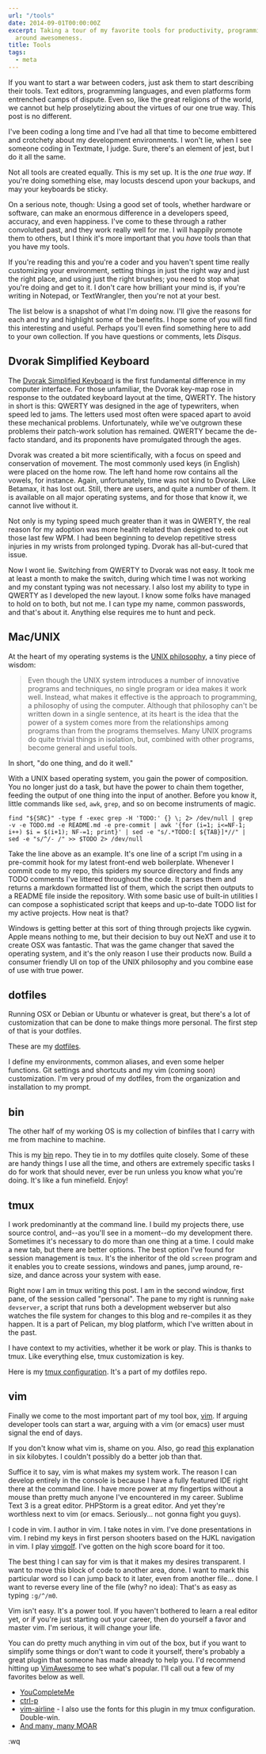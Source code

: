 ```yaml
---
url: "/tools"
date: 2014-09-01T00:00:00Z
excerpt: Taking a tour of my favorite tools for productivity, programming, and all
  around awesomeness.
title: Tools
tags:
  - meta
---
```


If you want to start a war between coders, just ask them to start describing
their tools. Text editors, programming languages, and even platforms form
entrenched camps of dispute. Even so, like the great religions of the world, we
cannot but help proselytizing about the virtues of our one true way. This post
is no different.

I've been coding a long time and I've had all that time to become embittered
and crotchety about my development environments. I won't lie, when I see
someone coding in Textmate, I judge. Sure, there's an element of jest, but I do
it all the same.

Not all tools are created equally. This is my set up. It is the *one true way*.
If you're doing something else, may locusts descend upon your backups, and may
your keyboards be sticky.

On a serious note, though: Using a good set of tools, whether hardware or
software, can make an enormous difference in a developers speed, accuracy, and
even happiness. I've come to these through a rather convoluted past, and they
work really well for me. I will happily promote them to others, but I think
it's more important that you *have* tools than that you have my tools.

If you're reading this and you're a coder and you haven't spent time really
customizing your environment, setting things in just the right way and just the
right place, and using just the right brushes; you need to stop what you're
doing and get to it. I don't care how brilliant your mind is, if you're writing
in Notepad, or TextWrangler, then you're not at your best.

The list below is a snapshot of what I'm doing now. I'll give the reasons for
each and try and highlight some of the benefits. I hope some of you will find
this interesting and useful. Perhaps you'll even find something here to add to
your own collection. If you have questions or comments, lets *Disqus*.

## Dvorak Simplified Keyboard

The [Dvorak Simplified
Keyboard](//en.wikipedia.org/wiki/Dvorak_Simplified_Keyboard) is the first
fundamental difference in my computer interface. For those unfamiliar, the
Dvorak key-map rose in response to the outdated keyboard layout at the time,
QWERTY. The history in short is this: QWERTY was designed in the age of
typewriters, when speed led to jams. The letters used most often were spaced
apart to avoid these mechanical problems. Unfortunately, while we've outgrown
these problems their patch-work solution has remained. QWERTY became the
de-facto standard, and its proponents have promulgated through the ages.

Dvorak was created a bit more scientifically, with a focus on speed and
conservation of movement. The most commonly used keys (in English) were placed
on the home row. The left hand home row contains all the vowels, for instance.
Again, unfortunately, time was not kind to Dvorak. Like Betamax, it has lost
out. Still, there are users, and quite a number of them. It is available on all
major operating systems, and for those that know it, we cannot live without it.

Not only is my typing speed much greater than it was in QWERTY, the real reason
for my adoption was more health related than designed to eek out those last few
WPM. I had been beginning to develop repetitive stress injuries in my wrists
from prolonged typing. Dvorak has all-but-cured that issue.

Now I wont lie. Switching from QWERTY to Dvorak was not easy. It took me at
least a month to make the switch, during which time I was not working and my
constant typing was not necessary. I also lost my ability to type in QWERTY as
I developed the new layout. I know some folks have managed to hold on to both,
but not me. I can type my name, common passwords, and that's about it. Anything
else requires me to hunt and peck.

## Mac/UNIX

At the heart of my operating systems is the [UNIX
philosophy](//en.wikipedia.org/wiki/Unix_philosophy), a tiny piece of
wisdom:

> Even though the UNIX system introduces a number of innovative programs and
techniques, no single program or idea makes it work well. Instead, what makes
it effective is the approach to programming, a philosophy of using the
computer. Although that philosophy can't be written down in a single sentence,
at its heart is the idea that the power of a system comes more from the
relationships among programs than from the programs themselves. Many UNIX
programs do quite trivial things in isolation, but, combined with other
programs, become general and useful tools.

In short, "do one thing, and do it well."

With a UNIX based operating system, you gain the power of composition. You no
longer just do a task, but have the power to chain them together, feeding the
output of one thing into the input of another. Before you know it, little
commands like `sed`, `awk`, `grep`, and so on become instruments of magic.

    find "${SRC}" -type f -exec grep -H 'TODO:' {} \; 2> /dev/null | grep -v -e TODO.md -e README.md -e pre-commit | awk '{for (i=1; i<=NF-1; i++) $i = $(i+1); NF-=1; print}' | sed -e "s/.*TODO:[ ${TAB}]*//" | sed -e "s/^/- /" >> $TODO 2> /dev/null

Take the line above as an example. It's one line of a script I'm using in a
pre-commit hook for my latest front-end web boilerplate. Whenever I commit code
to my repo, this spiders my source directory and finds any TODO comments I've
littered throughout the code. It parses them and returns a markdown formatted
list of them, which the script then outputs to a README file inside the
repository. With some basic use of built-in utilities I can compose a
sophisticated script that keeps and up-to-date TODO list for my active
projects. How neat is that?

Windows is getting better at this sort of thing through projects like cygwin.
Apple means nothing to me, but their decision to buy out NeXT and use it to
create OSX was fantastic. That was the game changer that saved the operating
system, and it's the only reason I use their products now. Build a consumer
friendly UI on top of the UNIX philosophy and you combine ease of use with true
power.

## dotfiles

Running OSX or Debian or Ubuntu or whatever is great, but there's a lot of
customization that can be done to make things more personal. The first step of
that is your dotfiles.

These are my [dotfiles](//github.com/jamestomasino/dotfiles).

I define my environments, common aliases, and even some helper functions. Git
settings and shortcuts and my vim (coming soon) customization. I'm very proud
of my dotfiles, from the organization and installation to my prompt.

## bin

The other half of my working OS is my collection of binfiles that I carry with
me from machine to machine.

This is my [bin](//github.com/jamestomasino/bin) repo. They tie in to my
dotfiles quite closely. Some of these are handy things I use all the time, and
others are extremely specific tasks I do for work that should never, ever be
run unless you know what you're doing. It's like a fun minefield. Enjoy!

## tmux

I work predominantly at the command line. I build my projects there, use source
control, and--as you'll see in a moment--do my development there. Sometimes
it's necessary to do more than one thing at a time. I could make a new tab, but
there are better options. The best option I've found for session management is
`tmux`. It's the inheritor of the old `screen` program and it enables you to
create sessions, windows and panes, jump around, re-size, and dance across your
system with ease.

Right now I am in tmux writing this post. I am in the second window, first
pane, of the session called "personal". The pane to my right is running `make
devserver`, a script that runs both a development webserver but also watches
the file system for changes to this blog and re-compiles it as they happen. It is
a part of Pelican, my blog platform, which I've written about in the past.

I have context to my activities, whether it be work or play. This is thanks to
tmux. Like everything else, tmux customization is key.

Here is my [tmux
configuration](//github.com/jamestomasino/dotfiles/blob/master/bash/.tmux.conf).
It's a part of my dotfiles repo.

## vim

Finally we come to the most important part of my tool box,
[vim](//www.vim.org/). If arguing developer tools can start a war, arguing
with a vim (or emacs) user must signal the end of days.

If you don't know what vim is, shame on you. Also, go read
[this](//www.vim.org/6k/features.en.txt) explanation in six kilobytes. I
couldn't possibly do a better job than that.

Suffice it to say, vim is what makes my system work. The reason I can develop
entirely in the console is because I have a fully featured IDE right there at
the command line. I have more power at my fingertips without a mouse than
pretty much anyone I've encountered in my career. Sublime Text 3 is a great
editor. PHPStorm is a great editor. And yet they're worthless next to vim (or
emacs. Seriously... not gonna fight you guys).

I code in vim. I author in vim. I take notes in vim. I've done presentations in
vim. I rebind my keys in first person shooters based on the HJKL navigation in
vim. I play [vimgolf](//vimgolf.com). I've gotten on the high score board
for it too.

The best thing I can say for vim is that it makes my desires transparent. I
want to move this block of code to another area, done. I want to mark this
particular word so I can jump back to it later, even from another file... done.
I want to reverse every line of the file (why? no idea): That's as easy as
typing `:g/^/m0`.

Vim isn't easy. It's a power tool. If you haven't bothered to learn a real
editor yet, or if you're just starting out your career, then do yourself a
favor and master vim. I'm serious, it will change your life.

You can do pretty much anything in vim out of the box, but if you want to
simplify some things or don't want to code it yourself, there's probably a
great plugin that someone has made already to help you. I'd recommend hitting
up [VimAwesome](//vimawesome.com/) to see what's popular. I'll call out a
few of my favorites below as well.

- [YouCompleteMe](//github.com/Valloric/YouCompleteMe)
- [ctrl-p](//github.com/kien/ctrlp.vim)
- [vim-airline](//github.com/bling/vim-airline) - I also use the fonts for this plugin in my tmux configuration. Double-win.
- [And many, many MOAR](//github.com/jamestomasino/dotfiles/blob/fbda7eed231c3b39aaf4a949603af9aa37cbc835/vim/.vimrc.bundles#L21-L50)

:wq
